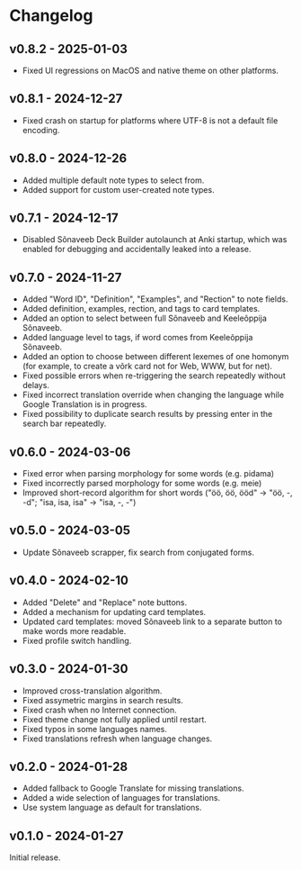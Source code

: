 # Changelog

## v0.8.2 - 2025-01-03

- Fixed UI regressions on MacOS and native theme on other platforms.

## v0.8.1 - 2024-12-27

- Fixed crash on startup for platforms where UTF-8 is not a default file encoding.

## v0.8.0 - 2024-12-26

- Added multiple default note types to select from.
- Added support for custom user-created note types.

## v0.7.1 - 2024-12-17

- Disabled Sõnaveeb Deck Builder autolaunch at Anki startup, which was enabled for debugging and accidentally leaked into a release.

## v0.7.0 - 2024-11-27

- Added "Word ID", "Definition", "Examples", and "Rection" to note fields.
- Added definition, examples, rection, and tags to card templates.
- Added an option to select between full Sõnaveeb and Keeleõppija Sõnaveeb.
- Added language level to tags, if word comes from Keeleõppija Sõnaveeb.
- Added an option to choose between different lexemes of one homonym (for example, to create a võrk card not for Web, WWW, but for net).
- Fixed possible errors when re-triggering the search repeatedly without delays.
- Fixed incorrect translation override when changing the language while Google Translation is in progress.
- Fixed possibility to duplicate search results by pressing enter in the search bar repeatedly.

## v0.6.0 - 2024-03-06

- Fixed error when parsing morphology for some words (e.g. pidama)
- Fixed incorrectly parsed morphology for some words (e.g. meie)
- Improved short-record algorithm for short words ("öö, öö, ööd" -> "öö, -, -d"; "isa, isa, isa" -> "isa, -, -")

## v0.5.0 - 2024-03-05

- Update Sõnaveeb scrapper, fix search from conjugated forms.

## v0.4.0 - 2024-02-10

- Added "Delete" and "Replace" note buttons.
- Added a mechanism for updating card templates.
- Updated card templates: moved Sõnaveeb link to a separate button to make words more readable.
- Fixed profile switch handling.

## v0.3.0 - 2024-01-30

- Improved cross-translation algorithm.
- Fixed assymetric margins in search results.
- Fixed crash when no Internet connection.
- Fixed theme change not fully applied until restart.
- Fixed typos in some languages names.
- Fixed translations refresh when language changes.


## v0.2.0 - 2024-01-28

- Added fallback to Google Translate for missing translations.
- Added a wide selection of languages for translations.
- Use system language as default for translations.


## v0.1.0 - 2024-01-27

Initial release.

